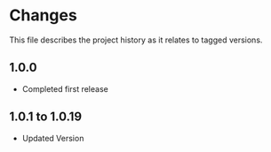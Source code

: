 # Changes
This file describes the project history as it relates to tagged versions.

## 1.0.0
- Completed first release

## 1.0.1 to 1.0.19
- Updated Version

